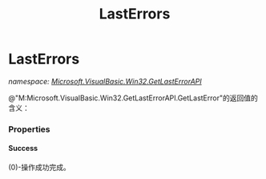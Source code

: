 ﻿---
title: LastErrors
---

# LastErrors
_namespace: [Microsoft.VisualBasic.Win32.GetLastErrorAPI](N-Microsoft.VisualBasic.Win32.GetLastErrorAPI.html)_

@"M:Microsoft.VisualBasic.Win32.GetLastErrorAPI.GetLastError"的返回值的含义：



### Properties

#### Success
(0)-操作成功完成。

